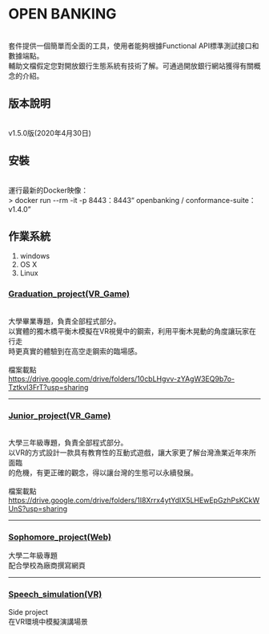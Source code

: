 #### <h1> OPEN BANKING
<br>套件提供一個簡單而全面的工具，使用者能夠根據Functional API標準測試接口和數據端點。 
<br>輔助文檔假定您對開放銀行生態系統有技術了解。可通過開放銀行網站獲得有關概念的介紹。
<br>
  
#### <h2> 版本說明
<br>v1.5.0版(2020年4月30日)
<br> 
  
#### <h2> 安裝 
<br> 運行最新的Docker映像：
<br> > docker run --rm -it -p 8443：8443“ openbanking / conformance-suite：v1.4.0”
<br>

#### <h2> 作業系統
1. windows
2. OS X
3. Linux



#### <h3> [Graduation_project(VR_Game)](https://github.com/Chuan-Jui/Project/tree/master/Graduation_project(VR_Game))
<br>大學畢業專題，負責全部程式部分。<br>
以實體的獨木橋平衡木模擬在VR視覺中的鋼索，利用平衡木晃動的角度讓玩家在行走
<br>時更真實的體驗到在高空走鋼索的臨場感。<br>
<br>檔案載點<br>
https://drive.google.com/drive/folders/10cbLHgvv-zYAgW3EQ9b7o-TztkvI3FrT?usp=sharing
  
---

#### <h3>[Junior_project(VR_Game)](https://github.com/Chuan-Jui/Project/tree/master/Junior_project(VR_Game))
<br>大學三年級專題，負責全部程式部分。<br>
以VR的方式設計一款具有教育性的互動式遊戲，讓大家更了解台灣漁業近年來所面臨
<br>的危機，有更正確的觀念，得以讓台灣的生態可以永續發展。<br>
<br>檔案載點<br>
https://drive.google.com/drive/folders/1I8Xrrx4ytYdIX5LHEwEpGzhPsKCkWUnS?usp=sharing
  
---

#### <h3>[Sophomore_project(Web)](https://github.com/Chuan-Jui/Project/tree/master/Sophomore_project(Web))
大學二年級專題
<br>配合學校為廠商撰寫網頁<br>
 
---

#### <h3>[Speech_simulation(VR)](https://github.com/Chuan-Jui/Project/tree/master/Speech_simulation(VR))
Side project
<br>在VR環境中模擬演講場景<br>


